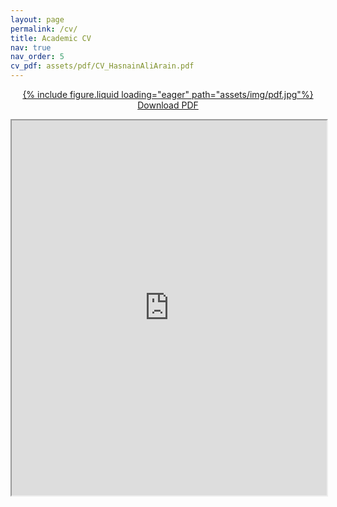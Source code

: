 ```yaml
---
layout: page
permalink: /cv/
title: Academic CV
nav: true
nav_order: 5
cv_pdf: assets/pdf/CV_HasnainAliArain.pdf
---
```

<div>
<center>
<p style="font-weight: bold; text-decoration: underline;">
<a href="https://drive.google.com/file/d/1lo_dlD0tOhGZs9GPG2ZxZnW2saEUnRLV/preview" target="_blank" rel="noopener noreferrer">
<div class="pdficon">
        {% include figure.liquid loading="eager" path="assets/img/pdf.jpg"%}
    </div>
Download PDF</a>
</p>
</center>

<center>
<iframe src="https://drive.google.com/file/d/1lo_dlD0tOhGZs9GPG2ZxZnW2saEUnRLV/preview" width="100%" height="600" allow="autoplay"></iframe>
</center>
</div>

